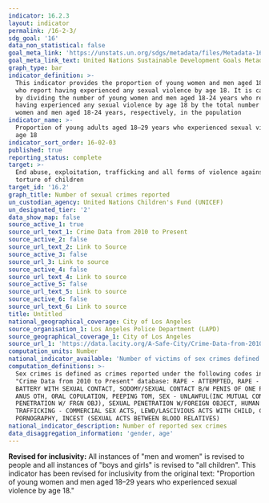 ```yaml
---
indicator: 16.2.3
layout: indicator
permalink: /16-2-3/
sdg_goal: '16'
data_non_statistical: false
goal_meta_link: 'https://unstats.un.org/sdgs/metadata/files/Metadata-16-02-03.pdf'
goal_meta_link_text: United Nations Sustainable Development Goals Metadata (PDF 208 KB)
graph_type: bar
indicator_definition: >-
  This indicator provides the proportion of young women and men aged 18-24 years
  who report having experienced any sexual violence by age 18. It is calculated
  by dividing the number of young women and men aged 18-24 years who report
  having experienced any sexual violence by age 18 by the total number of young
  women and men aged 18-24 years, respectively, in the population
indicator_name: >-
  Proportion of young adults aged 18–29 years who experienced sexual violence by
  age 18
indicator_sort_order: 16-02-03
published: true
reporting_status: complete
target: >-
  End abuse, exploitation, trafficking and all forms of violence against and
  torture of children
target_id: '16.2'
graph_title: Number of sexual crimes reported
un_custodian_agency: United Nations Children's Fund (UNICEF)
un_designated_tier: '2'
data_show_map: false
source_active_1: true
source_url_text_1: Crime Data from 2010 to Present
source_active_2: false
source_url_text_2: Link to Source
source_active_3: false
source_url_3: Link to source
source_active_4: false
source_url_text_4: Link to source
source_active_5: false
source_url_text_5: Link to source
source_active_6: false
source_url_text_6: Link to source
title: Untitled
national_geographical_coverage: City of Los Angeles
source_organisation_1: Los Angeles Police Department (LAPD)
source_geographical_coverage_1: City of Los Angeles
source_url_1: 'https://data.lacity.org/A-Safe-City/Crime-Data-from-2010-to-Present/63jg-8b9z'
computation_units: Number
national_indicator_available: 'Number of victims of sex crimes defined as crimes reported under the codes:'
computation_definitions: >-
  Sex crimes is defined as crimes reported under the following codes in the LAPD
  "Crime Data from 2010 to Present" database: RAPE - ATTEMPTED, RAPE - FORCIBLE,
  BATTERY WITH SEXUAL CONTACT, SODOMY/SEXUAL CONTACT B/W PENIS OF ONE PERS TO
  ANUS OTH, ORAL COPULATION, PEEPING TOM, SEX - UNLAWFUL(INC MUTUAL CONSENT,
  PENETRATION W/ FRGN OBJ), SEXUAL PENETRATION W/FOREIGN OBJECT, HUMAN
  TRAFFICKING - COMMERCIAL SEX ACTS, LEWD/LASCIVIOUS ACTS WITH CHILD, CHILD
  PORNOGRAPHY, INCEST (SEXUAL ACTS BETWEEN BLOOD RELATIVES)
national_indicator_description: Number of reported sex crimes
data_disaggregation_information: 'gender, age'
---
```

**Revised for inclusivity:** All instances of "men and women" is revised to people and all instances of "boys and girls" is revised to "all children". This indicator has been revised for inclusivity from the original text: "Proportion of young women and men aged 18–29 years who experienced sexual violence by age 18."
